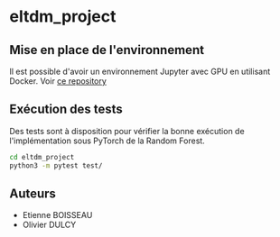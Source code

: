 # eltdm_project

## Mise en place de l'environnement

Il est possible d'avoir un environnement Jupyter avec GPU en utilisant Docker.
Voir [ce repository](https://github.com/iot-salzburg/gpu-jupyter)

## Exécution des tests

Des tests sont à disposition pour vérifier la bonne exécution de l'implémentation sous PyTorch de la Random Forest.

```bash
cd eltdm_project
python3 -m pytest test/
```

## Auteurs

* Etienne BOISSEAU
* Olivier DULCY
